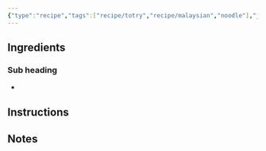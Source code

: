 ```yaml
---
{"type":"recipe","tags":["recipe/totry","recipe/malaysian","noodle"],"johnRating":0,"danielleRating":0,"source":"Adapted from: https://www.recipetineats.com/char-kway-teow/","activeTime":30,"waitTime":30,"dg-publish":true,"dg-path":"Recipes/Char Kway Teow.md","permalink":"/recipes/char-kway-teow/","dgPassFrontmatter":true}
---
```



## Ingredients

### Sub heading

- 

## Instructions


## Notes
